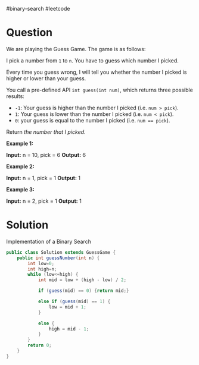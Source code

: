 #binary-search #leetcode
# Question

We are playing the Guess Game. The game is as follows:

I pick a number from `1` to `n`. You have to guess which number I picked.

Every time you guess wrong, I will tell you whether the number I picked is higher or lower than your guess.

You call a pre-defined API `int guess(int num)`, which returns three possible results:

- `-1`: Your guess is higher than the number I picked (i.e. `num > pick`).
- `1`: Your guess is lower than the number I picked (i.e. `num < pick`).
- `0`: your guess is equal to the number I picked (i.e. `num == pick`).

Return _the number that I picked_.

**Example 1:**

**Input:** n = 10, pick = 6
**Output:** 6

**Example 2:**

**Input:** n = 1, pick = 1
**Output:** 1

**Example 3:**

**Input:** n = 2, pick = 1
**Output:** 1

# Solution

Implementation of a Binary Search

```java
public class Solution extends GuessGame {
    public int guessNumber(int n) {
        int low=0;
        int high=n;
        while (low<=high) {
            int mid = low + (high - low) / 2;

            if (guess(mid) == 0) {return mid;}

            else if (guess(mid) == 1) {
                low = mid + 1;
            }

            else {
                high = mid - 1;
            }
        }
        return 0;
    }
}
```